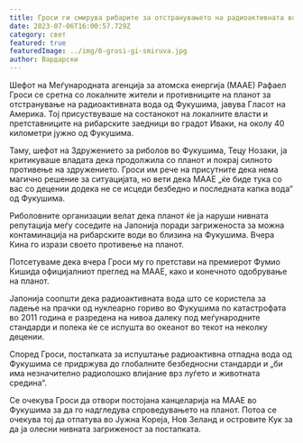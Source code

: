 ```yaml
---
title: Гроси ги смирува рибарите за отстранувањето на радиоактивната вода од Фукушима
date: 2023-07-06T16:00:57.729Z
category: свет
featured: true
featuredImage: ../img/6-grosi-gi-smiruva.jpg
author: Вардарски
---
```

Шефот на Меѓународната агенција за атомска енергија (МААЕ) Рафаел Гроси се сретна со локалните жители и противниците на планот за отстранување на радиоактивната вода од Фукушима, јавува Гласот на Америка. Тој присуствуваше на состанокот на локалните власти и претставниците на рибарските заедници во градот Иваки, на околу 40 километри јужно од Фукушима.

Таму, шефот на Здружението за риболов во Фукушима, Тецу Нозаки, ја критикуваше владата дека продолжила со планот и покрај силното противење на здружението. Гроси им рече на присутните дека нема магично решение за ситуацијата, но вети дека МААЕ „ќе биде тука со вас со децении додека не се исцеди безбедно и последната капка вода“ од Фукушима.

Риболовните организации велат дека планот ќе ја наруши нивната репутација меѓу соседите на Јапонија поради загриженоста за можна контаминација на рибарските води во близина на Фукушима. Вчера Кина го изрази своето противење на планот.

Потсетуваме дека вчера Гроси му го претстави на премиерот Фумио Кишида официјалниот преглед на МААЕ, како и конечното одобрување на планот.

Јапонија соопшти дека радиоактивната вода што се користела за ладење на прачки од нуклеарно гориво во Фукушима по катастрофата во 2011 година е разредена на нивоа далеку под меѓународните стандарди и полека ќе се испушта во океанот во текот на неколку децении.

Според Гроси, постапката за испуштање радиоактивна отпадна вода од Фукушима се придржува до глобалните безбедносни стандарди и „би има незначително радиолошко влијание врз луѓето и животната средина“.

Се очекува Гроси да отвори постојана канцеларија на МААЕ во Фукушима за да го надгледува спроведувањето на планот. Потоа се очекува тој да отпатува во Јужна Кореја, Нов Зеланд и островите Кук за да ја олесни нивната загриженост за постапката.